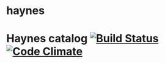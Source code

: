 haynes
======

# Haynes catalog [![Build Status](https://secure.travis-ci.org/jkanschik/haynes.png)](http://travis-ci.org/jkanschik/haynes) [![Code Climate](https://codeclimate.com/badge.png)](https://codeclimate.com/github/jkanschik/haynes)
